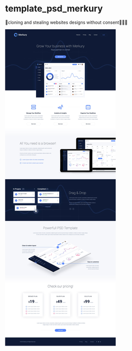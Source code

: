 # template_psd_merkury

👀cloning and stealing websites designs without consent👀🤫🤭

![](./immagini/templatefull.jpg)
